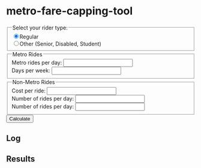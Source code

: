 # metro-fare-capping-tool

<form id="theForm">
    <fieldset>
        <legend>Select your rider type:</legend>
        <div>
            <input type="radio" id="regularRider" name="riderType" value="regular" checked><label for="regularRider">Regular</label>
        </div>
        <div>
            <input type="radio" id="otherRider" name="riderType" value="other"><label for="otherRider">Other (Senior, Disabled, Student)</label>
        </div>
    </fieldset>
    <fieldset>
        <legend>Metro Rides</legend>
        <div>
            <label for="metroRides">Metro rides per day: 
                <input type="text" name="metroRides" id="metroRides">
            </label>
        </div>
        <div>
            <label for="metroDays">Days per week: 
                <input type="text" name="metroDays" id="metroDays">
            </label>
        </div>
    </fieldset>
    <fieldset>
        <legend>Non-Metro Rides</legend>
        <div id="Other1">
            <div>
                <label for="otherCost1">Cost per ride:
                    <input type="text" name="otherCost1" id="otherCost1">
                </label>
            </div>
            <div>
                <label for="otherRides1">Number of rides per day:
                    <input type="text" name="otherRides1" id="otherRides1">
                </label>
            </div>
            <div>
                <label for="otherDays1">Number of rides per day:
                    <input type="text" name="otherDays1" id="otherDays1">
                </label>
            </div>
        </div>
    </fieldset>
    <button type="submit" id="btnCalculate">Calculate</button>
</form>

## Log

<div id="logText"></div>

## Results

<div id="resultText"></div>

<script type="text/javascript">
    const fareStructure = {
        "regular": {
            "base": 2,
            "cap-daily": 6,
            "cap-weekly": 20
        },
        "other": {
            "base": 1,
            "cap-daily": 3,
            "cap-weekly": 8
        }
    };
    const form = document.querySelector('#theForm');
    const log = document.querySelector('div#logText')
    const results = document.querySelector('div#resultText');

    document.querySelector('#theForm').addEventListener('submit', (e) => {
        const data = new FormData(form);
        let logOutput = '';
        let resultsOutput = '';

        try {
            for (const entry of data) {
                logOutput = `${logOutput}${entry[0]}=${entry[1]}\r`;
            }
            log.innerText = logOutput;

            let fares = fareStructure[data.get('riderType')];
            let metroCostPerDay = fares['base'] * data.get('metroRides');

            resultsOutput = `${resultsOutput}Regular base fare: \$${fares['base']}\r`;

            resultsOutput = `${resultsOutput}\$${fares['base']} x ${data.get('metroRides')} trips per day = \$${metroCostPerDay}\r`;

            if (metroCostPerDay > fares['cap-daily']) {
                metroCostPerDay = fares['cap-daily'];
                resultsOutput = `${resultsOutput}Daily Cap of ${fares['cap-daily']} Reached!\r`;
            }

            resultsOutput = `${resultsOutput}Daily Cost: \$${metroCostPerDay}\r`;

            let metroCostPerWeek = metroCostPerDay * data.get('metroDays');

            resultsOutput = `${resultsOutput}\$${metroCostPerDay} x ${data.get('metroDays')} days per week = \$${metroCostPerWeek}\r`;

            if (metroCostPerWeek > fares['cap-weekly']) {
                metroCostPerWeek = fares['cap-weekly'];
                resultsOutput = `${resultsOutput}Weekly Cap of ${fares['cap-weekly']} Reached!\r`;
            }

            resultsOutput = `${resultsOutput}Weekly Cost: \$${metroCostPerWeek}\r`;

            results.innerText = resultsOutput;
        } catch (error) {
            log.innerText = error;
        } finally {
            e.preventDefault();
        }

    }, false);
</script>